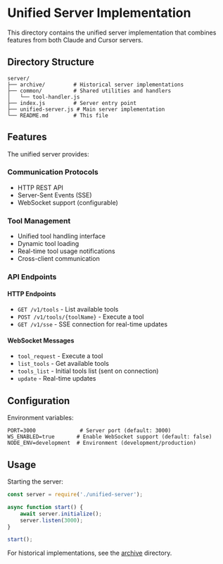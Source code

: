 # Unified Server Implementation

This directory contains the unified server implementation that combines features from both Claude and Cursor servers.

## Directory Structure

```
server/
├── archive/         # Historical server implementations
├── common/          # Shared utilities and handlers
│   └── tool-handler.js
├── index.js         # Server entry point
├── unified-server.js # Main server implementation
└── README.md        # This file
```

## Features

The unified server provides:

### Communication Protocols
- HTTP REST API
- Server-Sent Events (SSE)
- WebSocket support (configurable)

### Tool Management
- Unified tool handling interface
- Dynamic tool loading
- Real-time tool usage notifications
- Cross-client communication

### API Endpoints

#### HTTP Endpoints
- `GET /v1/tools` - List available tools
- `POST /v1/tools/{toolName}` - Execute a tool
- `GET /v1/sse` - SSE connection for real-time updates

#### WebSocket Messages
- `tool_request` - Execute a tool
- `list_tools` - Get available tools
- `tools_list` - Initial tools list (sent on connection)
- `update` - Real-time updates

## Configuration

Environment variables:
```
PORT=3000              # Server port (default: 3000)
WS_ENABLED=true       # Enable WebSocket support (default: false)
NODE_ENV=development  # Environment (development/production)
```

## Usage

Starting the server:
```javascript
const server = require('./unified-server');

async function start() {
    await server.initialize();
    server.listen(3000);
}

start();
```

For historical implementations, see the [archive](./archive/README.md) directory.